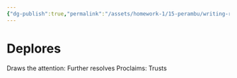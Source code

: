 ```yaml
---
{"dg-publish":true,"permalink":"/assets/homework-1/15-perambu/writing-re/untitled-d-3etx8jyfxqa/deplores/"}
---
```


# Deplores

Draws the attention: Further resolves
Proclaims: Trusts